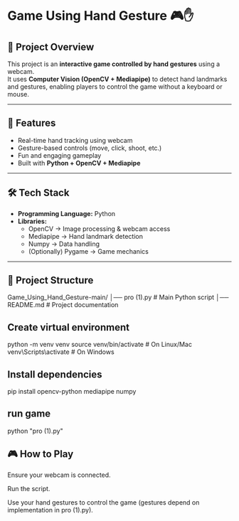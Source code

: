 # Game Using Hand Gesture 🎮✋

## 📌 Project Overview
This project is an **interactive game controlled by hand gestures** using a webcam.  
It uses **Computer Vision (OpenCV + Mediapipe)** to detect hand landmarks and gestures, enabling players to control the game without a keyboard or mouse.  

---

## 🚀 Features
- Real-time hand tracking using webcam  
- Gesture-based controls (move, click, shoot, etc.)  
- Fun and engaging gameplay  
- Built with **Python + OpenCV + Mediapipe**  

---

## 🛠️ Tech Stack
- **Programming Language:** Python  
- **Libraries:**  
  - OpenCV → Image processing & webcam access  
  - Mediapipe → Hand landmark detection  
  - Numpy → Data handling  
  - (Optionally) Pygame → Game mechanics  

---

## 📂 Project Structure

Game_Using_Hand_Gesture-main/
│── pro (1).py # Main Python script
│── README.md # Project documentation

## Create virtual environment
python -m venv venv
source venv/bin/activate   # On Linux/Mac
venv\Scripts\activate      # On Windows

## Install dependencies
pip install opencv-python mediapipe numpy

## run game
python "pro (1).py"

## 🎮 How to Play

Ensure your webcam is connected.

Run the script.

Use your hand gestures to control the game (gestures depend on implementation in pro (1).py).


